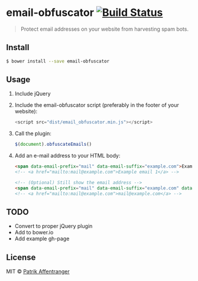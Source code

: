 # email-obfuscator [![Build Status](https://travis-ci.org/pzi/email-obfuscator.svg?branch=master)](https://travis-ci.org/pzi/email-obfuscator)

> Protect email addresses on your website from harvesting spam bots.


## Install

```sh
$ bower install --save email-obfuscator
```

## Usage
1. Include jQuery
2. Include the email-obfuscator script (preferably in the footer of your website):
    ```js
    <script src="dist/email_obfuscator.min.js"></script>
    ```

3. Call the plugin:
    ```js
    $(document).obfuscateEmails()
    ```

4. Add an e-mail address to your HTML body:
    ```html
    <span data-email-prefix="mail" data-email-suffix="example.com">Example email 1</span>
    <!-- <a href="mailto:mail@example.com">Example email 1</a> -->

    <!-- (Optional) Still show the email address -->
    <span data-email-prefix="mail" data-email-suffix="example.com" data-email-expose>Example email 2</span>
    <!-- <a href="mailto:mail@example.com">mail@example.com</a> -->
    ```


## TODO
* Convert to proper jQuery plugin
* Add to bower.io
* Add example gh-page


## License
MIT © [Patrik Affentranger](http://patrikaffentranger.me)
